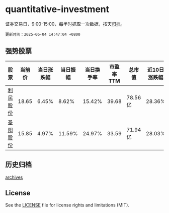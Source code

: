 # quantitative-investment

证券交易日，9:00-15:00，每半时抓取一次数据，按天[归档](archives)。

`更新时间：2025-06-04 14:47:04 +0800`

## 强势股票

|股票|当前价|当日涨跌幅|当日振幅|当日换手率|市盈率TTM|总市值|近10日涨跌幅|
|----|----|----|----|----|----|----|----|
|[利民股份](https://xueqiu.com/S/SZ002734)|18.65|6.45%|8.62%|15.42%|39.68|78.56亿|28.36%|
|[圣阳股份](https://xueqiu.com/S/SZ002580)|15.85|4.97%|11.59%|24.97%|33.59|71.94亿|28.03%|

## 历史归档

[archives](archives)

## License

See the [LICENSE](LICENSE) file for license rights and limitations (MIT).